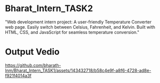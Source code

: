 # Bharat_Intern_TASK2
"Web development intern project: A user-friendly Temperature Converter web page. Easily switch between Celsius, Fahrenheit, and Kelvin. Built with HTML, CSS, and JavaScript for seamless temperature conversion."
# Output Vedio

https://github.com/bharath-lnm/Bharat_Intern_TASK1/assets/143432718/b58c4e9f-a8f6-4728-ad8e-f921f4014a3f


